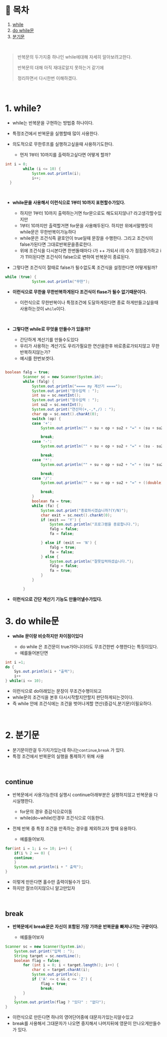 # 🔖 목차

1. [while](#1-while) <br/>
2. [do while문](#2-do-while문) <br/>
3. [분기문](#3-분기문) <br/>

<br/>

> 반복문의 두가지중 하나인 while에대해 자세히 알아보려고한다.
> 
> 반복문의 대해 아직 재대로알지 못하는거 같기에 
> 
> 정리하면서 다시한번 이해하겠다.

<br/>


# 1. while? 

- while는 반복문을 구현하는 방법중 하나이다.
- 특정조건에서 반복문을 실행할때 많이 사용한다.
- 의도적으로 무한루프를 실행하고싶을때 사용하기도한다.

  - 먼저 1부터 10까지를 출력하고싶다면 어떻게 할까?
 

```java
int i = 0;
		while (i <= 10) {
			System.out.println(i);
			i++;
  }
```
<br/>
 
- **while문을 사용해서 이런식으로 1부터 10까지 표현할수가있다.**

  - 하지만 1부터 10까지 출력하는거면 for문으로도 해도되지않나? 라고생각할수있지만
  - 1부터 10까지만 출력할거면 for문을 사용해두된다. 하지만 위에서말햇듯이 while문은 무한반복이가능하다
  - while문은 조건식즉 괄호안이  true일때 문장을 수행한다. 그리고 조건식이false가된다면 그대로반복문을종료한다.
  - 위에 조건식을 다시본다면 한번돌때마다 i가 ++ 가되서 i의 수가 점점증가하고 i 가 11이된다면 조건식이 false으로 변하여 반복문이 종료된다.

- 그렇다면 조건식이 절때로 false가 될수없도록 조건식을 설정한다면 어떻게될까?

```java 
while (true) {
			System.out.println("무한");
```

- **이런식으로 무한을  무한반복하게된다 조건식이 flase가 될수 없기때문이다.**

  - 이런식으로 무한반복이나 특정조건에 도달하게된다면 종료 하게만들고싶을때 사용하는것이 <code>while</code>이다.



<br/>

- **그렇다면 while로 무엇을 만들수가 있을까?**

  - 간단하게 계산기를 만들수도있다 
  - 우리가 사용하는 계산기도 우리가필요한 연산을한후 바로종료가되지않고 무한반복하지않는가?
  - 예시를 한번보겟다.

```java

boolean falg = true;
		Scanner sc = new Scanner(System.in);
		while (falg) {
			System.out.println("==== my 계산기 ====");
			System.out.print("정수입력 : ");
			int su = sc.nextInt();
			System.out.print("정수입력 : ");
			int su2 = sc.nextInt();
			System.out.print("연산자(+,-,*,/) : ");
			char op = sc.next().charAt(0);
			switch (op) {
			case '+':
				System.out.println("" + su + op + su2 + "=" + (su + su2));

				break;
			case '-':
				System.out.println("" + su + op + su2 + "=" + (su - su2));

				break;
			case '*':
				System.out.println("" + su + op + su2 + "=" + (su * su2));

				break;
			case '/':
				System.out.println("" + su + op + su2 + "=" + ((double) su / su2));

				break;
			}
			boolean fa = true;
			while (fa) {
				System.out.print("종료하시겠습니까?(Y/N)");
				char exit = sc.next().charAt(0);
				if (exit == 'Y') {
					System.out.println("프로그램을 종료합니다.");
					falg = false;
					fa = false;

				} else if (exit == 'N') {
					falg = true;
					fa = false;
				} else {
					System.out.println("잘못입력하셨습니다.");
					falg = false;
					fa = true;
				}
			}

		}
```

- **이런식으로 간단 계산기 기능도 만들어낼수가있다.**

# 3. do while문

- **while 문이랑 비슷하지만 차이점이있다**

	- do while 은 조건문이 true가아니더라도 무조건한번 수행한다는 특징이있다.
	- 예를들어본단면

```java
int i =1;
do {
	Sys.out.println(i + "출력");
	i++
} while(i <= 10);
```

- 이런식으로 do아래있는 문장이 무조건수행이되고
- while문의 조건식을 본후 다시시작할지안할지 판단하게되는것이다.
- 즉 while 안에 조건식에는 조건을 벗어나게할 연산(증감식,분기문)이필요하다.


<br/>
  

# 2. 분기문

- 분기문이란걸 두가지가있는데 하나는<code>continue</code>,<code>break</code> 가 있다.
- 특정 조건에서 반복문의 실행을 통제하기 위해 사용

<br/>


## continue
- 반복문에서 사용가능한데 실행시 continue아래부분은 실행하지않고 반복문을 다시실행한다.

	- for문의 경우 증감식으로이동
	- while(do~while)인경우 조건식으로 이동한다.

- 전체 반복 중 특정 조건을 만족하는 경우를 제외하고자 할때 유용하다.

	- 예를들어보자.

```java
for(int i = 1; i <= 10; i++) {
	if(i % 2 == 0) {
	continue;
	}
	System.out.println(i + " 출력");
}
```
- 이렇게 만든다면 홀수만 출력이될수가 있다.
- 하지만 잘쓰이지않으니 알고만있자

<br/>

## break
- **반복문에서 break문은 자신이 포함된 가장 가까운 반복문을 빠져나가는 구문이다.**

	- 예를들어보자


```java
Scanner sc = new Scanner(System.in);
	System.out.print("입력 : ");
	String target = sc.nextLine();
	boolean flag = false;
		for (int i = 0; i < target.length(); i++) {
			char c = target.charAt(i);
			System.out.println(c);
			if ('A' <= c && c <= 'Z') {
				flag = true;
				break;
		}
	}
	System.out.println(flag ? "있다" : "없다");
}
```

- 이런식으로 만든다면 하나의 영어단어중에 대문자가있는지알수있고
- break를 사용해서 그대문자가 나오면 중지해서 나머지뒤에 영문이 안나오게만들수가 있다.



 
 







		
    



  
  
  
 



  
  
  
  
  
  
  
  
  
  
  
  
  
